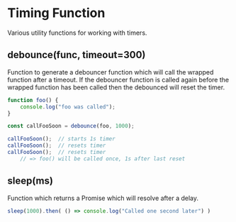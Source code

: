 # Timing Function

Various utility functions for working with timers.

## debounce(func, timeout=300)

Function to generate a debouncer function which will call the wrapped function after
a timeout.  If the debouncer function is called again before the wrapped function has
been called then the debounced will reset the timer.

```js
function foo() {
    console.log("foo was called");
}

const callFooSoon = debounce(foo, 1000);

callFooSoon();  // starts 1s timer
callFooSoon();  // resets timer
callFooSoon();  // resets timer
    // => foo() will be called once, 1s after last reset
```

## sleep(ms)

Function which returns a Promise which will resolve after a delay.

```js
sleep(1000).then( () => console.log("Called one second later") )
```
